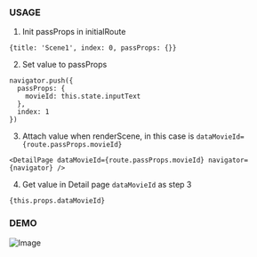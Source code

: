 ### USAGE
1. Init passProps in initialRoute

```
{title: 'Scene1', index: 0, passProps: {}}
```

2. Set value to passProps

```
navigator.push({
  passProps: {
    movieId: this.state.inputText
  },
  index: 1
})
```

3. Attach value when renderScene, in this case is `dataMovieId={route.passProps.movieId}`

```
<DetailPage dataMovieId={route.passProps.movieId} navigator={navigator} />
```

4. Get value in Detail page `dataMovieId` as step 3

```
{this.props.dataMovieId}
```

### DEMO
![Image](http://imgur.com/d0d624ed-5aaa-4929-9a3b-1bc7b3769bba)
